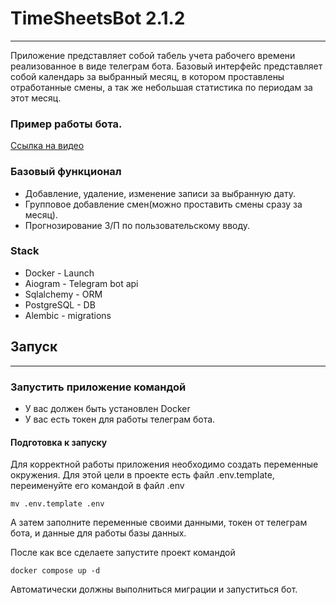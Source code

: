 # TimeSheetsBot 2.1.2

---

Приложение представляет собой табель учета рабочего времени 
реализованное в виде телеграм бота. Базовый интерфейс представляет собой 
календарь за выбранный месяц, в котором проставлены отработанные смены, 
а так же небольшая статистика по периодам за этот месяц.

### Пример работы бота.

[Ссылка на видео](https://cloud.mail.ru/public/u5eS/GnieHuH16)

### Базовый функционал

- Добавление, удаление, изменение записи за выбранную дату.
- Групповое добавление смен(можно проставить смены сразу за месяц).
- Прогнозирование З/П по пользовательскому вводу.



### Stack
- Docker - Launch
- Aiogram - Telegram bot api
- Sqlalchemy - ORM
- PostgreSQL - DB
- Alembic - migrations

## Запуск

---

### Запустить приложение командой

- У вас должен быть установлен Docker
- У вас есть токен для работы телеграм бота.

#### Подготовка к запуску

Для корректной работы приложения необходимо создать переменные окружения.
Для этой цели в проекте есть файл .env.template, переименуйте его командой в 
файл .env

```commandline
mv .env.template .env
```

А затем заполните переменные своими данными, токен от телеграм бота, и данные 
для работы базы данных.

После как все сделаете запустите проект командой

```commandline
docker compose up -d
```

Автоматически должны выполниться миграции и запуститься бот.